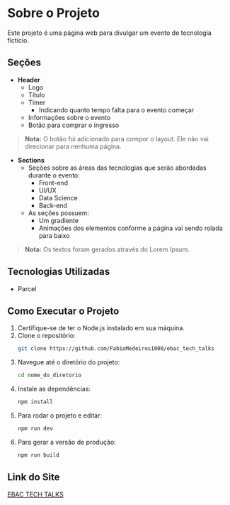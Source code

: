 # Sobre o Projeto

Este projeto é uma página web para divulgar um evento de tecnologia fictício.

## Seções

- **Header**
  - Logo
  - Título
  - Timer
    - Indicando quanto tempo falta para o evento começar
  - Informações sobre o evento
  - Botão para comprar o ingresso
> **Nota:** O botão foi adicionado para compor o layout. Ele não vai direcionar para nenhuma página.

- **Sections**
  - Seções sobre as áreas das tecnologias que serão abordadas durante o evento:
    - Front-end
    - UI/UX
    - Data Science
    - Back-end
  - As seções possuem:
    - Um gradiente
    - Animações dos elementos conforme a página vai sendo rolada para baixo
> **Nota:** Os textos foram gerados através do Lorem Ipsum.

## Tecnologias Utilizadas

- Parcel

## Como Executar o Projeto

1. Certifique-se de ter o Node.js instalado em sua máquina.
2. Clone o repositório:
    ```bash
    git clone https://github.com/FabioMedeiros1000/ebac_tech_talks
    ```
3. Navegue até o diretório do projeto:
    ```bash
    cd nome_do_diretorio
    ```
4. Instale as dependências:
    ```bash
    npm install
    ```
5. Para rodar o projeto e editar:
    ```bash
    npm run dev
    ```
6. Para gerar a versão de produção:
    ```bash
    npm run build
    ```

## Link do Site

[EBAC TECH TALKS](https://ebac-tech-talks-dusky-phi.vercel.app/)
